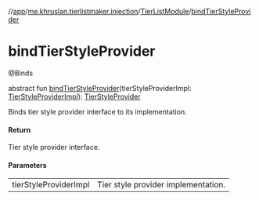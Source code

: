 //[app](../../../index.md)/[me.khruslan.tierlistmaker.injection](../index.md)/[TierListModule](index.md)/[bindTierStyleProvider](bind-tier-style-provider.md)

# bindTierStyleProvider

@Binds

abstract fun [bindTierStyleProvider](bind-tier-style-provider.md)(tierStyleProviderImpl: [TierStyleProviderImpl](../../me.khruslan.tierlistmaker.data.providers.tierlist.tier/-tier-style-provider-impl/index.md)): [TierStyleProvider](../../me.khruslan.tierlistmaker.data.providers.tierlist.tier/-tier-style-provider/index.md)

Binds tier style provider interface to its implementation.

#### Return

Tier style provider interface.

#### Parameters

| | |
|---|---|
| tierStyleProviderImpl | Tier style provider implementation. |
